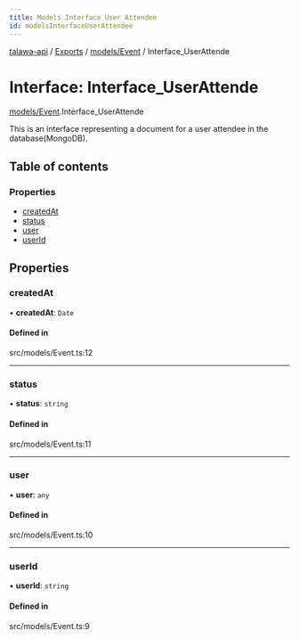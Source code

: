 ```yaml
---
title: Models Interface User Attendee
id: modelsInterfaceUserAttendee
---
```

[talawa-api](../README.md) / [Exports](../modules.md) / [models/Event](../modules/models_Event.md) / Interface\_UserAttende

# Interface: Interface\_UserAttende

[models/Event](../modules/models_Event.md).Interface_UserAttende

This is an interface representing a document for a user attendee in the database(MongoDB).

## Table of contents

### Properties

- [createdAt](models_Event.Interface_UserAttende.md#createdat)
- [status](models_Event.Interface_UserAttende.md#status)
- [user](models_Event.Interface_UserAttende.md#user)
- [userId](models_Event.Interface_UserAttende.md#userid)

## Properties

### createdAt

• **createdAt**: `Date`

#### Defined in

src/models/Event.ts:12

___

### status

• **status**: `string`

#### Defined in

src/models/Event.ts:11

___

### user

• **user**: `any`

#### Defined in

src/models/Event.ts:10

___

### userId

• **userId**: `string`

#### Defined in

src/models/Event.ts:9
